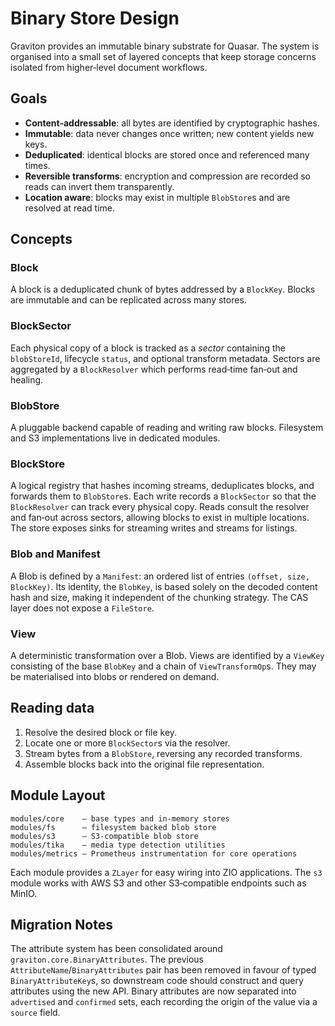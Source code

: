 # Binary Store Design

Graviton provides an immutable binary substrate for Quasar.  The system is
organised into a small set of layered concepts that keep storage concerns
isolated from higher‑level document workflows.

## Goals

- **Content‑addressable**: all bytes are identified by cryptographic hashes.
- **Immutable**: data never changes once written; new content yields new keys.
- **Deduplicated**: identical blocks are stored once and referenced many times.
- **Reversible transforms**: encryption and compression are recorded so reads
  can invert them transparently.
- **Location aware**: blocks may exist in multiple `BlobStore`s and are resolved
  at read time.

## Concepts

### Block
A block is a deduplicated chunk of bytes addressed by a `BlockKey`.  Blocks are
immutable and can be replicated across many stores.

### BlockSector
Each physical copy of a block is tracked as a *sector* containing the
`blobStoreId`, lifecycle `status`, and optional transform metadata.  Sectors are
aggregated by a `BlockResolver` which performs read‑time fan‑out and healing.

### BlobStore
A pluggable backend capable of reading and writing raw blocks.  Filesystem and
S3 implementations live in dedicated modules.

### BlockStore
A logical registry that hashes incoming streams, deduplicates blocks, and
forwards them to `BlobStore`s.  Each write records a `BlockSector` so that the
`BlockResolver` can track every physical copy.  Reads consult the resolver and
fan‑out across sectors, allowing blocks to exist in multiple locations.  The
store exposes sinks for streaming writes and streams for listings.

### Blob and Manifest
A Blob is defined by a `Manifest`: an ordered list of entries `(offset, size, BlockKey)`.
Its identity, the `BlobKey`, is based solely on the decoded content hash and size, making it independent of the chunking strategy. The CAS layer does not expose a `FileStore`.

### View
A deterministic transformation over a Blob.  Views are identified by a
`ViewKey` consisting of the base `BlobKey` and a chain of `ViewTransformOp`s.
They may be materialised into blobs or rendered on demand.

## Reading data

1. Resolve the desired block or file key.
2. Locate one or more `BlockSector`s via the resolver.
3. Stream bytes from a `BlobStore`, reversing any recorded transforms.
4. Assemble blocks back into the original file representation.

## Module Layout

```
modules/core    – base types and in‑memory stores
modules/fs      – filesystem backed blob store
modules/s3      – S3‑compatible blob store
modules/tika    – media type detection utilities
modules/metrics – Prometheus instrumentation for core operations
```

Each module provides a `ZLayer` for easy wiring into ZIO applications. The `s3`
module works with AWS S3 and other S3‑compatible endpoints such as MinIO.

## Migration Notes

The attribute system has been consolidated around `graviton.core.BinaryAttributes`.
The previous `AttributeName`/`BinaryAttributes` pair has been removed in favour of
typed `BinaryAttributeKey`s, so downstream code should construct and query
attributes using the new API. Binary attributes are now separated into
`advertised` and `confirmed` sets, each recording the origin of the value via a
`source` field.

